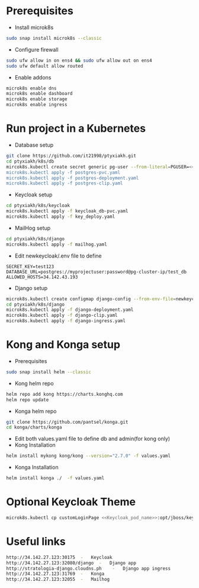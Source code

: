 # Prerequisites 
* Install microk8s
```bash
sudo snap install microk8s --classic
```
* Configure firewall
```bash
sudo ufw allow in on ens4 && sudo ufw allow out on ens4
sudo ufw default allow routed
```
* Enable addons
```bash
microk8s enable dns 
microk8s enable dashboard
microk8s enable storage
microk8s enable ingress
```
# Run project in a Kubernetes 
* Database setup
```bash
git clone https://github.com/it21998/ptyxiakh.git
cd ptyxiakh/k8s/db
mircok8s.kubectl create secret generic pg-user --from-literal=PGUSER=<<your_username>>> --from-literal=PGPASSWORD=<<your_passwd>>
microk8s.kubectl apply -f postgres-pvc.yaml
microk8s.kubectl apply -f postgres-deployment.yaml
microk8s.kubectl apply -f postgres-clip.yaml
```
* Keycloak setup
```bash
cd ptyxiakh/k8s/keycloak
microk8s.kubectl apply -f keycloak_db-pvc.yaml
microk8s.kubectl apply -f key_deploy.yaml
```
* MailHog setup
```bash
cd ptyxiakh/k8s/django
microk8s.kubectl apply -f mailhog.yaml
```
* Edit newkeycloak/.env file to define
```vim
SECRET_KEY=test123
DATABASE_URL=postgres://myprojectuser:password@pg-cluster-ip/test_db
ALLOWED_HOSTS=34.142.43.193
```
* Django setup
```bash
microk8s.kubectl create configmap django-config --from-env-file=newkeycloak/.env
cd ptyxiakh/k8s/django
microk8s.kubectl apply -f django-deployment.yaml
microk8s.kubectl apply -f django-clip.yaml
microk8s.kubectl apply -f django-ingress.yaml
```
# Kong and Konga setup
* Prerequisites
```bash
sudo snap install helm --classic
```
* Kong helm repo
```bash
helm repo add kong https://charts.konghq.com
helm repo update
```
* Konga helm repo
```bash
git clone https://github.com/pantsel/konga.git
cd konga/charts/konga
```
* Edit both values.yaml file to define db and admin(for kong only)
* Kong Installation 
```bash
helm install mykong kong/kong --version="2.7.0" -f values.yaml
```
* Konga Installation 
```bash
helm install konga ./  -f values.yaml
```
# Optional Keycloak Theme
```bash
microk8s.kubectl cp customLoginPage <<Keycloak_pod_name>>:opt/jboss/keycloak/themes -c keycloak
```
# Useful links
```bash
http://34.142.27.123:30175  -   Keycloak
http://34.142.27.123:32080/django  -   Django app
http://stratologia-django.cloudns.ph    -   Django app ingress
http://34.142.27.123:31769  -   Konga
http://34.142.27.123:32055  -   Mailhog
```